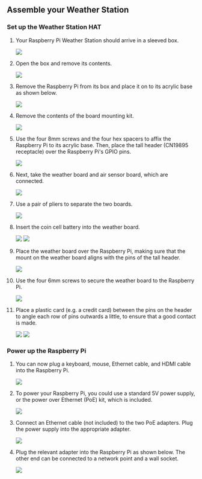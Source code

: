 ## Assemble your Weather Station

### Set up the Weather Station HAT

1. Your Raspberry Pi Weather Station should arrive in a sleeved box.

   ![](images/build_01.jpg)

1. Open the box and remove its contents.

   ![](images/build_03.jpg)

1. Remove the Raspberry Pi from its box and place it on to its acrylic base as shown below.

   ![](images/build_04.jpg)

1. Remove the contents of the board mounting kit.

   ![](images/build_06.jpg)

1. Use the four 8mm screws and the four hex spacers to affix the Raspberry Pi to its acrylic base. Then, place the tall header (CN19895 receptacle) over the Raspberry Pi's GPIO pins.

   ![](images/build_07.jpg)

1. Next, take the weather board and air sensor board, which are connected.

   ![](images/build_08.jpg)

1. Use a pair of pliers to separate the two boards.

   ![](images/build_09.jpg)

1. Insert the coin cell battery into the weather board.

   ![](images/build_10.jpg)
   ![](images/build_11.jpg)

1. Place the weather board over the Raspberry Pi, making sure that the mount on the weather board aligns with the pins of the tall header.

   ![](images/build_12.jpg)

1. Use the four 6mm screws to secure the weather board to the Raspberry Pi.

   ![](images/build_13.jpg)

1. Place a plastic card (e.g. a credit card) between the pins on the header to angle each row of pins outwards a little, to ensure that a good contact is made.

   ![](images/build_14.jpg)
   ![](images/build_15.jpg)

### Power up the Raspberry Pi

1. You can now plug a keyboard, mouse, Ethernet cable, and HDMI cable into the Raspberry Pi.

   ![](images/build_16.jpg)

1. To power your Raspberry Pi, you could use a standard 5V power supply, or the power over Ethernet (PoE) kit, which is included.

   ![](images/build_17.jpg)

1. Connect an Ethernet cable (not included) to the two PoE adapters. Plug the power supply into the appropriate adapter.

   ![](images/build_18.jpg)

1. Plug the relevant adapter into the Raspberry Pi as shown below. The other end can be connected to a network point and a wall socket.

   ![](images/build_19.jpg)
